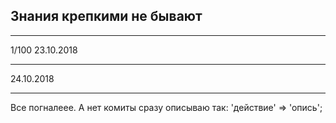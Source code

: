 <h2>Знания крепкими не бывают</h2>
<hr/>
1/100
23.10.2018
<hr/>
24.10.2018
<hr/>
Все погналеее. 
А нет комиты сразу описываю так: 'действие' => 'опись'; 